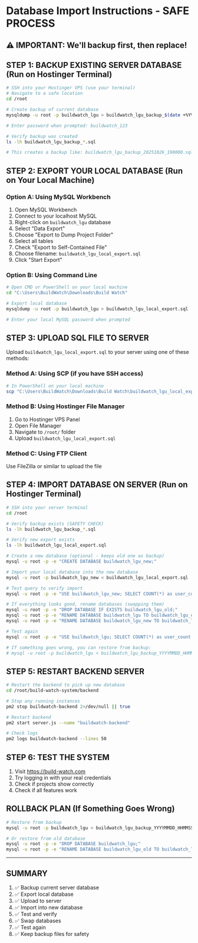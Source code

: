 # Database Import Instructions - SAFE PROCESS

## ⚠️ IMPORTANT: We'll backup first, then replace!

## STEP 1: BACKUP EXISTING SERVER DATABASE (Run on Hostinger Terminal)

```bash
# SSH into your Hostinger VPS (use your terminal)
# Navigate to a safe location
cd /root

# Create backup of current database
mysqldump -u root -p buildwatch_lgu > buildwatch_lgu_backup_$(date +%Y%m%d_%H%M%S).sql

# Enter password when prompted: buildwatch_123

# Verify backup was created
ls -lh buildwatch_lgu_backup_*.sql

# This creates a backup like: buildwatch_lgu_backup_20251026_190000.sql
```

## STEP 2: EXPORT YOUR LOCAL DATABASE (Run on Your Local Machine)

### Option A: Using MySQL Workbench
1. Open MySQL Workbench
2. Connect to your localhost MySQL
3. Right-click on `buildwatch_lgu` database
4. Select "Data Export"
5. Choose "Export to Dump Project Folder"
6. Select all tables
7. Check "Export to Self-Contained File"
8. Choose filename: `buildwatch_lgu_local_export.sql`
9. Click "Start Export"

### Option B: Using Command Line
```bash
# Open CMD or PowerShell on your local machine
cd "C:\Users\BuildWatch\Downloads\Build Watch"

# Export local database
mysqldump -u root -p buildwatch_lgu > buildwatch_lgu_local_export.sql

# Enter your local MySQL password when prompted
```

## STEP 3: UPLOAD SQL FILE TO SERVER

Upload `buildwatch_lgu_local_export.sql` to your server using one of these methods:

### Method A: Using SCP (if you have SSH access)
```bash
# In PowerShell on your local machine
scp "C:\Users\BuildWatch\Downloads\Build Watch\buildwatch_lgu_local_export.sql" root@your-server-ip:/root/
```

### Method B: Using Hostinger File Manager
1. Go to Hostinger VPS Panel
2. Open File Manager
3. Navigate to `/root/` folder
4. Upload `buildwatch_lgu_local_export.sql`

### Method C: Using FTP Client
Use FileZilla or similar to upload the file

## STEP 4: IMPORT DATABASE ON SERVER (Run on Hostinger Terminal)

```bash
# SSH into your server terminal
cd /root

# Verify backup exists (SAFETY CHECK)
ls -lh buildwatch_lgu_backup_*.sql

# Verify new export exists
ls -lh buildwatch_lgu_local_export.sql

# Create a new database (optional - keeps old one as backup)
mysql -u root -p -e "CREATE DATABASE buildwatch_lgu_new;"

# Import your local database into the new database
mysql -u root -p buildwatch_lgu_new < buildwatch_lgu_local_export.sql

# Test query to verify import
mysql -u root -p -e "USE buildwatch_lgu_new; SELECT COUNT(*) as user_count FROM users; SELECT COUNT(*) as project_count FROM projects;"

# If everything looks good, rename databases (swapping them)
mysql -u root -p -e "DROP DATABASE IF EXISTS buildwatch_lgu_old;"
mysql -u root -p -e "RENAME DATABASE buildwatch_lgu TO buildwatch_lgu_old;"
mysql -u root -p -e "RENAME DATABASE buildwatch_lgu_new TO buildwatch_lgu;"

# Test again
mysql -u root -p -e "USE buildwatch_lgu; SELECT COUNT(*) as user_count FROM users; SELECT COUNT(*) as project_count FROM projects;"

# If something goes wrong, you can restore from backup:
# mysql -u root -p buildwatch_lgu < buildwatch_lgu_backup_YYYYMMDD_HHMMSS.sql
```

## STEP 5: RESTART BACKEND SERVER

```bash
# Restart the backend to pick up new database
cd /root/build-watch-system/backend

# Stop any running instances
pm2 stop buildwatch-backend 2>/dev/null || true

# Restart backend
pm2 start server.js --name "buildwatch-backend"

# Check logs
pm2 logs buildwatch-backend --lines 50
```

## STEP 6: TEST THE SYSTEM

1. Visit https://build-watch.com
2. Try logging in with your real credentials
3. Check if projects show correctly
4. Check if all features work

## ROLLBACK PLAN (If Something Goes Wrong)

```bash
# Restore from backup
mysql -u root -p buildwatch_lgu < buildwatch_lgu_backup_YYYYMMDD_HHMMSS.sql

# Or restore from old database
mysql -u root -p -e "DROP DATABASE buildwatch_lgu;"
mysql -u root -p -e "RENAME DATABASE buildwatch_lgu_old TO buildwatch_lgu;"
```

---

## SUMMARY

1. ✅ Backup current server database
2. ✅ Export local database
3. ✅ Upload to server
4. ✅ Import into new database
5. ✅ Test and verify
6. ✅ Swap databases
7. ✅ Test again
8. ✅ Keep backup files for safety

